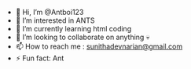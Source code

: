 - 👋 Hi, I’m @Antboi123
- 👀 I’m interested in ANTS
- 🌱 I’m currently learning html coding
- 💞️ I’m looking to collaborate on anything 💀
- 📫 How to reach me : sunithadevnarian@gmail.com
- ⚡ Fun fact: Ant

<!---
Antboi123/Antboi123 is a ✨ special ✨ repository because its `README.md` (this file) appears on your GitHub profile.
You can click the Preview link to take a look at your changes.
--->
